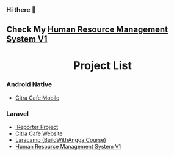 ### Hi there 👋
## Check My [Human Resource Management System V1](https://github.com/wahyusantso/Preview-Project-HRMS-BPR-Sehat-Sejahtera)
<h1 align="center">Project List</h1>
<h3 align="left">Android Native</h3>

* [Citra Cafe Mobile](https://github.com/wahyusantso/Preview-Project-CitraCafe-Mobile)

<h3 align="left">Laravel</h3>

* [IReporter Project](https://github.com/wahyusantso/Preview-Project-IReporter)
* [Citra Cafe Website](https://github.com/wahyusantso/Preview-Project-CitraCafe-Website)
* [Laracamp (BuildWithAngga Course)](https://github.com/wahyusantso/Preview-Project-Laracamp-Bwa-Class)
* [Human Resource Management System V1](https://github.com/wahyusantso/Preview-Project-HRMS-BPR-Sehat-Sejahtera)
